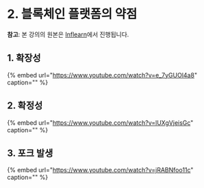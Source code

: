 # 2. 블록체인 플랫폼의 약점 <a id="2-weakness-of-blockchain-platform"></a>

**참고**: 본 강의의 원본은 [Inflearn](https://www.inflearn.com/course/%ED%81%B4%EB%A0%88%EC%9D%B4%ED%8A%BC)에서 진행됩니다.

## 1. 확장성 <a id="1-scalability"></a>

{% embed url="https://www.youtube.com/watch?v=e_7yGUOl4a8" caption="" %}

## 2. 확정성 <a id="2-finality"></a>

{% embed url="https://www.youtube.com/watch?v=lUXgVjeisGc" caption="" %}

## 3. 포크 발생 <a id="3-fork"></a>

{% embed url="https://www.youtube.com/watch?v=jRABNfoo11c" caption="" %}

